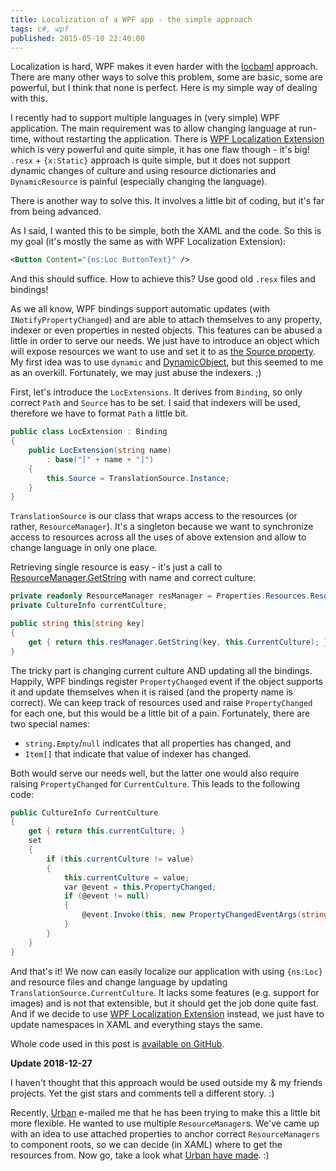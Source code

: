 ```yaml
---
title: Localization of a WPF app - the simple approach
tags: c#, wpf
published: 2015-05-10 22:40:00
---
```


Localization is hard, WPF makes it even harder with the [locbaml] approach. There are many other ways to solve this problem, some are basic, some are powerful, but I think that none is perfect. Here is my simple way of dealing with this.

<!--more-->

I recently had to support multiple languages in (very simple) WPF application. The main requirement was to allow changing language at run-time, without restarting the application. There is [WPF Localization Extension] which is very powerful and quite simple, it has one flaw though - it's big! `.resx` + `{x:Static}` approach is quite simple, but it does not support dynamic changes of culture and using resource dictionaries and `DynamicResource` is painful (especially changing the language).

There is another way to solve this. It involves a little bit of coding, but it's far from being advanced.

As I said, I wanted this to be simple, both the XAML and the code. So this is my goal (it's mostly the same as with WPF Localization Extension):

```xml
<Button Content="{ns:Loc ButtonText}" />
```

And this should suffice. How to achieve this? Use good old `.resx` files and bindings!

As we all know, WPF bindings support automatic updates (with `INotifyPropertyChanged`) and are able to attach themselves to any property, indexer or even properties in nested objects. This features can be abused a little in order to serve our needs. We just have to introduce an object which will expose resources we want to use and set it to as [the Source property]. My first idea was to use `dynamic` and [DynamicObject], but this seemed to me as an overkill. Fortunately, we may just abuse the indexers. ;)

First, let's introduce the `LocExtensions`. It derives from `Binding`, so only correct `Path` and `Source` has to be set. I said that indexers will be used, therefore we have to format `Path` a little bit.

```cs
public class LocExtension : Binding
{
    public LocExtension(string name)
        : base("[" + name + "]")
    {
        this.Source = TranslationSource.Instance;
    }
}
```

`TranslationSource` is our class that wraps access to the resources (or rather, `ResourceManager`). It's a singleton because we want to synchronize access to resources across all the uses of above extension and allow to change language in only one place.

Retrieving single resource is easy - it's just a call to [ResourceManager.GetString] with name and correct culture:

```cs
private readonly ResourceManager resManager = Properties.Resources.ResourceManager;
private CultureInfo currentCulture;

public string this[string key]
{
    get { return this.resManager.GetString(key, this.CurrentCulture); }
}
```

The tricky part is changing current culture AND updating all the bindings. Happily, WPF bindings register `PropertyChanged` event if the object supports it and update themselves when it is raised (and the property name is correct). We can keep track of resources used and raise `PropertyChanged` for each one, but this would be a little bit of a pain. Fortunately, there are two special names:

 * `string.Empty`/`null` indicates that all properties has changed, and
 * `Item[]` that indicate that value of indexer has changed.

Both would serve our needs well, but the latter one would also require raising `PropertyChanged` for `CurrentCulture`. This leads to the following code:

```cs
public CultureInfo CurrentCulture
{
    get { return this.currentCulture; }
    set
    {
        if (this.currentCulture != value)
        {
            this.currentCulture = value;
            var @event = this.PropertyChanged;
            if (@event != null)
            {
                @event.Invoke(this, new PropertyChangedEventArgs(string.Empty));
            }
        }
    }
}
```

And that's it! We now can easily localize our application with using `{ns:Loc}` and resource files and change language by updating `TranslationSource.CurrentCulture`. It lacks some features (e.g. support for images) and is not that extensible, but it should get the job done quite fast. And if we decide to use [WPF Localization Extension] instead, we just have to update namespaces in XAML and everything stays the same.

Whole code used in this post is [available on GitHub].

**Update 2018-12-27**

I haven't thought that this approach would be used outside my & my friends projects. Yet the gist stars and comments tell a different story. :)

Recently, [Urban] e-mailed me that he has been trying to make this a little bit more flexible. He wanted to use multiple `ResourceManager`s. We've came up with an idea to use attached properties to anchor correct `ResourceManagers` to component roots, so we can decide (in XAML) where to get the resources from. Now go, take a look what [Urban have made]. :)

[locbaml]: https://msdn.microsoft.com/en-us/library/ms746621.aspx
[WPF Localization Extension]: https://github.com/SeriousM/WPFLocalizationExtension
[the Source property]: https://msdn.microsoft.com/en-us/library/system.windows.data.binding.source.aspx
[DynamicObject]: https://msdn.microsoft.com/en-us/library/system.dynamic.dynamicobject.aspx
[ResourceManager.GetString]: https://msdn.microsoft.com/en-us/library/bsb0cfet.aspx
[available on GitHub]: https://gist.github.com/jakubfijalkowski/0771bfbd26ce68456d3e
[Urban]: https://github.com/Jinjinov
[Urban have made]: https://github.com/Jinjinov/wpf-localization-multiple-resource-resx-one-language
